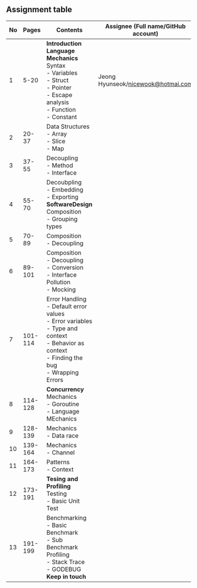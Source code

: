 ## Assignment table
| No | Pages   | Contents                                                                                                                                                     | Assignee (Full name/GitHub account) | Reviewers |
|----|---------|--------------------------------------------------------------------------------------------------------------------------------------------------------------|-------------------------------------|-----------|
| 1  | 5-20    | **Introduction**</br>**Language Mechanics**</br>Syntax</br>- Variables</br>- Struct</br>- Pointer</br>- Escape analysis</br>- Function</br>- Constant            | Jeong Hyunseok/nicewook@hotmai.com  |           |
| 2  | 20-37   | Data Structures</br>- Array</br>- Slice</br>- Map                                                                                                            |                                     |           |
| 3  | 37-55   | Decoupling</br>- Method</br>- Interface</br>                                                                                                                 |                                     |           |
| 4  | 55-70   | Decoubpling</br>- Embedding</br>- Exporting</br>**SoftwareDesign**</br>Composition</br>- Grouping types                                                      |                                     |           |
| 5  | 70-89   | Composition</br>- Decoupling                                                                                                                                 |                                     |           |
| 6  | 89-101  | Composition</br>- Decoupling</br>- Conversion</br>- Interface Pollution</br>- Mocking</br>                                                                   |                                     |           |
| 7  | 101-114 | Error Handling</br>- Default error values</br>- Error variables</br>- Type and context</br>- Behavior as context</br>- Finding the bug</br>- Wrapping Errors |                                     |           |
| 8  | 114-128 | **Concurrency**</br>Mechanics</br>- Goroutine</br>- Language MEchanics                                                                                       |                                     |           |
| 9  | 128-139 | Mechanics</br>- Data race                                                                                                                                    |                                     |           |
| 10 | 139-164 | Mechanics</br>- Channel                                                                                                                                      |                                     |           |
| 11 | 164-173 | Patterns</br>- Context                                                                                                                                       |                                     |           |
| 12 | 173-191 | **Tesing and Profiling**</br>Testing</br>- Basic Unit Test                                                                                                   |                                     |           |
| 13 | 191-199 | Benchmarking</br>- Basic Benchmark</br>- Sub Benchmark</br>Profiling</br>- Stack Trace</br>- GODEBUG</br>**Keep in touch**                                   |                                     |           |
